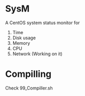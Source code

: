 # SysM
A CentOS system status monitor for
1. Time
2. Disk usage
3. Memory
4. CPU
5. Network (Working on it)
# Compilling
Check 99_Compiller.sh
